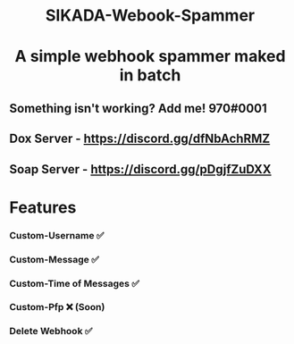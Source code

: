 <div align="center">
   
# SIKADA-Webook-Spammer
   
# A simple webhook spammer maked in batch

</div>

## Something isn't working? Add me! 970#0001
## Dox Server - https://discord.gg/dfNbAchRMZ
## Soap Server - https://discord.gg/pDgjfZuDXX

# Features
### Custom-Username ✅
### Custom-Message ✅
### Custom-Time of Messages ✅
### Custom-Pfp ❌ (Soon)
### Delete Webhook ✅
